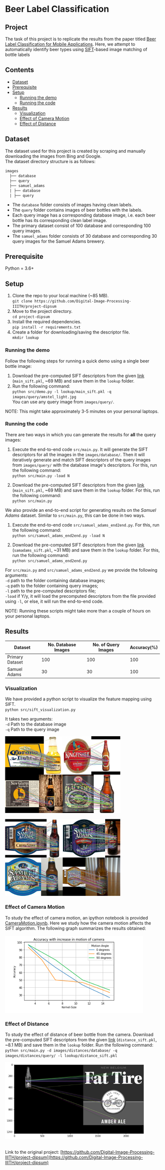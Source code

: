 # Beer Label Classification

## Project
The task of this project is to replicate the results from the paper titled [Beer Label Classification for Mobile Applications](https://web.stanford.edu/class/ee368/Project_Spring_1415/Reports/Weitz_Chaudhari.pdf). Here, we attempt to automatically identify  beer  types  using  [SIFT](https://en.wikipedia.org/wiki/Scale-invariant_feature_transform)-based  image matching  of  bottle  labels

## Contents
- [Dataset](#Dataset)
- [Prerequisite](#Prerequisite)
- [Setup](#Setup)
  - [Running the demo](#Running-the-demo)
  - [Running the code](#Running-the-code)
- [Results](#Results)
  - [Visualization](#Visualization)
  - [Effect of Camera Motion](#Effect-of-Camera-Motion)
  - [Effect of Distance](#Effect-of-Distance)

## Dataset
The dataset used for this project is created by scraping and manually downloading the images from Bing and Google.<br>
The dataset directory structure is as follows:
```
images
  ├── database
  ├── query
  ├── samuel_adams
  | ├── database
  | ├── query
```

* The `database` folder consists of images having clean labels.
* The `query` folder contains images of beer bottles with the labels.
* Each query image has a corresponding database image, i.e. each beer bottle has its corresponding clean label image. 
* The primary dataset consist of 100 database and corresponding 100 query images.
* The `samuel_adams` folder consists of 30 database and corresponding 30 query images for the Samuel Adams brewery.

## Prerequisite
Python = 3.6+

## Setup

1. Clone the repo to your local machine (~85 MB). <br>
`git clone https://github.com/Digital-Image-Processing-IIITH/project-dipsum`
2. Move to the project directory.<br>
`cd project-dipsum`
3. Install the required dependencies.<br>
`pip install -r requirements.txt`
4. Create a folder for downloading/saving the descriptor file.<br>
`mkdir lookup`

### Running the demo
Follow the following steps for running a quick demo using a single beer bottle image:<br>
1. Download the pre-computed SIFT descriptors from the given [link](https://drive.google.com/drive/folders/1MpqePCzHbRZHp1CcloUyFzoDXSFT2hkp?usp=sharing) (`main_sift.pkl`, ~69 MB) and save them in the `lookup` folder. <br>
2. Run the following command:<br>
`python src/demo.py -l lookup/main_sift.pkl -q images/query/amstel_light.jpg`
<br>You can use any query image from `images/query/`.

NOTE: This might take approximately 3-5 minutes on your personal laptops.

### Running the code
There are two ways in which you can generate the results for **all** the query images:

1. Execute the end-to-end code `src/main.py`. It will generate the SIFT descriptors for all the images in the `images/database/`. Then it will iteratively generate and match SIFT descriptors of the query images from `images/query/` with the database image's descriptors. For this, run the following command:<br>
`python src/main.py -load N`

2. Download the pre-computed SIFT descriptors from the given [link](https://drive.google.com/drive/folders/1MpqePCzHbRZHp1CcloUyFzoDXSFT2hkp?usp=sharing) (`main_sift.pkl`, ~69 MB) and save them in the `lookup` folder. For this, run the following command:<br>
`python src/main.py`

We also provide an end-to-end script for generating results on the *Samuel Adams* dataset. Similar to `src/main.py`, this can be done in two ways. 

1. Execute the end-to-end code `src/samuel_adams_end2end.py`. For this, run the following command:<br>
`python src/samuel_adams_end2end.py -load N`

2. Download the pre-computed SIFT descriptors from the given [link](https://drive.google.com/drive/folders/1MpqePCzHbRZHp1CcloUyFzoDXSFT2hkp?usp=sharing) (`samadams_sift.pkl`, ~31 MB) and save them in the `lookup` folder. For this, run the following command:<br>
`python src/samuel_adams_end2end.py`

For `src/main.py` and `src/samuel_adams_end2end.py` we provide the following arguments:<br>
`-d`  path to the folder containing database images; <br>
`-q`  path to the folder containing query images; <br>
`-l`  path to the pre-computed descriptors file; <br>
`-load` if Y/y, it will load the precomputed descriptors from the file provided using `-l`, or else, it will run the end-to-end code.

NOTE: Running these scripts might take more than a couple of hours on your personal laptops.

## Results
|Dataset| No. Database Images| No. of Query Images|Accuracy(%)|
|---|---|---|---|
| Primary Dataset| 100| 100| 100 |
|Samuel Adams| 30 | 30 | 100 |

### Visualization
We have provided a python script to visualize the feature mapping using SIFT. <br>
`python src/sift_visualization.py`<br>

It takes two arguments: <br>
`-d` Path to the database image <br>
`-q` Path to the query image <br>

<img src="images/primary_visual.jpg" height="250"/> <br> <br>
<img src="images/SamAdams_visual.jpg" height="250"/> <br>

### Effect of Camera Motion
To study the effect of camera motion, an ipython notebook is provided [CameraMotion.ipynb](src/CameraMotion.ipynb).
Here we study how the camera motion affects the SIFT algorithm. The following graph summarizes the results obtained:<br><br>
<img src="images/graph.png" height="250"/>

### Effect of Distance 
To study the effect of distance of beer bottle from the camera. 
Download the pre-computed SIFT descriptors from the given [link](https://drive.google.com/drive/folders/1MpqePCzHbRZHp1CcloUyFzoDXSFT2hkp?usp=sharing) (`distance_sift.pkl`, ~8.1 MB) and save them in the `lookup` folder.
Run the following command:<br>
`python src/main.py -d images/distances/database/ -q images/distances/query/ -l lookup/distance_sift.pkl`

<img src="images/distance_visualization.png" height="250"/> <br> <br>

Link to the original project: [https://github.com/Digital-Image-Processing-IIITH/project-dipsum](https://github.com/Digital-Image-Processing-IIITH/project-dipsum)